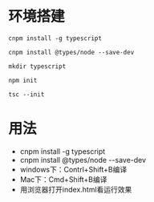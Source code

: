 # 环境搭建

`cnpm install -g typescript`

`cnpm install @types/node --save-dev`

`mkdir typescript`

`npm init`

`tsc --init`

# 用法

- cnpm install -g typescript
- cnpm install @types/node --save-dev
- windows下：Contrl+Shift+B编译
- Mac下：Cmd+Shift+B编译
- 用浏览器打开index.html看运行效果